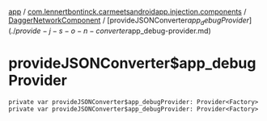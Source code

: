 [app](../../index.md) / [com.lennertbontinck.carmeetsandroidapp.injection.components](../index.md) / [DaggerNetworkComponent](index.md) / [provideJSONConverter$app_debugProvider](./provide-j-s-o-n-converter$app_debug-provider.md)

# provideJSONConverter$app_debugProvider

`private var provideJSONConverter$app_debugProvider: Provider<Factory>`
`private var provideJSONConverter$app_debugProvider: Provider<Factory>`